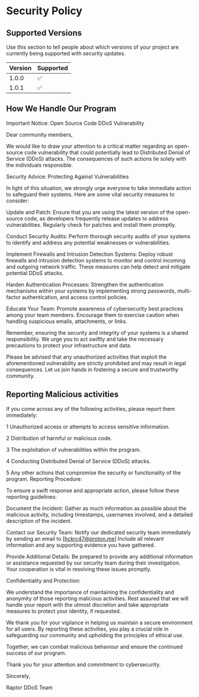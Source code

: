 # Security Policy

## Supported Versions

Use this section to tell people about which versions of your project are
currently being supported with security updates.

| Version | Supported          |
| ------- | ------------------ |
| 1.0.0   | :white_check_mark: |
| 1.0.1   | :white_check_mark: |


## How We Handle Our Program


Important Notice: Open Source Code DDoS Vulnerability

Dear community members,

We would like to draw your attention to a critical matter regarding an open-source code vulnerability that could potentially lead to Distributed Denial of Service (DDoS) attacks. The consequences of such actions lie solely with the individuals responsible.

Security Advice: Protecting Against Vulnerabilities

In light of this situation, we strongly urge everyone to take immediate action to safeguard their systems. Here are some vital security measures to consider:

Update and Patch: Ensure that you are using the latest version of the open-source code, as developers frequently release updates to address vulnerabilities. Regularly check for patches and install them promptly.

Conduct Security Audits: Perform thorough security audits of your systems to identify and address any potential weaknesses or vulnerabilities.

Implement Firewalls and Intrusion Detection Systems: Deploy robust firewalls and intrusion detection systems to monitor and control incoming and outgoing network traffic. These measures can help detect and mitigate potential DDoS attacks.

Harden Authentication Processes: Strengthen the authentication mechanisms within your systems by implementing strong passwords, multi-factor authentication, and access control policies.

Educate Your Team: Promote awareness of cybersecurity best practices among your team members. Encourage them to exercise caution when handling suspicious emails, attachments, or links.

Remember, ensuring the security and integrity of your systems is a shared responsibility. We urge you to act swiftly and take the necessary precautions to protect your infrastructure and data.

Please be advised that any unauthorized activities that exploit the aforementioned vulnerability are strictly prohibited and may result in legal consequences. Let us join hands in fostering a secure and trustworthy community.

## Reporting Malicious activities


If you come across any of the following activities, please report them immediately:

1 Unauthorized access or attempts to access sensitive information.

2 Distribution of harmful or malicious code.

3 The exploitation of vulnerabilities within the program.

4 Conducting Distributed Denial of Service (DDoS) attacks.

5 Any other actions that compromise the security or functionality of the program.
Reporting Procedure:

To ensure a swift response and appropriate action, please follow these reporting guidelines:

Document the Incident: Gather as much information as possible about the malicious activity, including timestamps, usernames involved, and a detailed description of the incident.

Contact our Security Team: Notify our dedicated security team immediately by sending an email to [hckrc47@proton.me] Include all relevant information and any supporting evidence you have gathered.

Provide Additional Details: Be prepared to provide any additional information or assistance requested by our security team during their investigation. Your cooperation is vital in resolving these issues promptly.

Confidentiality and Protection:

We understand the importance of maintaining the confidentiality and anonymity of those reporting malicious activities. Rest assured that we will handle your report with the utmost discretion and take appropriate measures to protect your identity, if requested.

We thank you for your vigilance in helping us maintain a secure environment for all users. By reporting these activities, you play a crucial role in safeguarding our community and upholding the principles of ethical use.

Together, we can combat malicious behaviour and ensure the continued success of our program.

Thank you for your attention and commitment to cybersecurity. 

Sincerely,

Raptor DDoS Team
